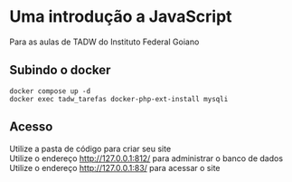 # Uma introdução a JavaScript
Para as aulas de TADW do Instituto Federal Goiano

## Subindo o docker

`docker compose up -d` <br />
`docker exec tadw_tarefas docker-php-ext-install mysqli`

## Acesso
Utilize a pasta de código para criar seu site <br />
Utilize o endereço http://127.0.0.1:812/ para administrar o banco de dados <br />
Utilize o endereço http://127.0.0.1:83/ para acessar o site
